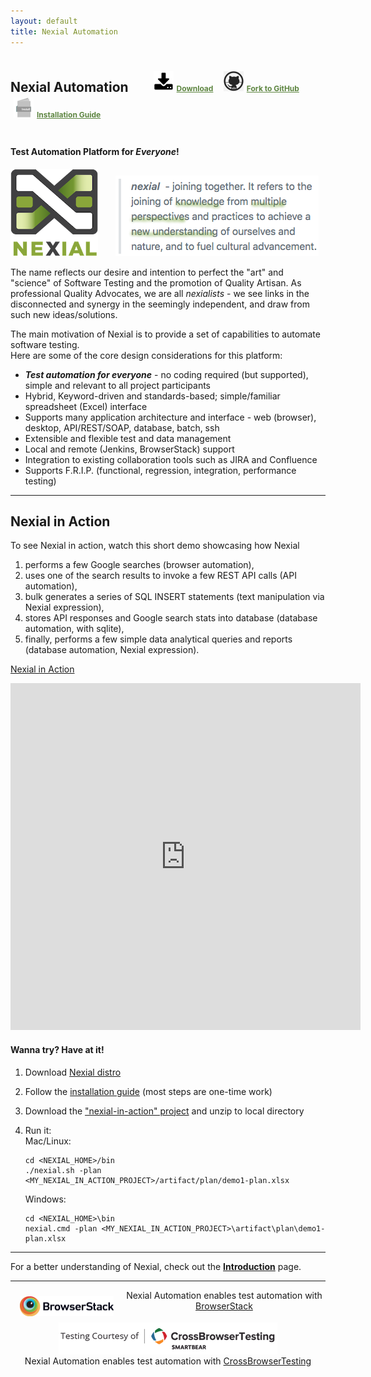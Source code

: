 ```yaml
---
layout: default
title: Nexial Automation
---
```


<style>
#nexial-automation { padding: 5px 0; margin-bottom: 35px; }

.top-link { font-size: 9pt !important; margin-bottom: 20px; padding: 0 0 0 30px !important; vertical-align: middle; }
.top-link a { background: none !important; color: #5d8540; font-weight: bold; }
.top-link img { border: none; box-shadow: none !important; width: 32px; margin: 5px !important; vertical-align: bottom; }
</style>

<h2 id="nexial-automation">
Nexial Automation
<span class="top-link">
<a href="https://github.com/nexiality/nexial-core/releases"><img src="image/download.png">Download</a> &nbsp;&nbsp;
<a href="https://github.com/nexiality/nexial-core/"><img src="image/github.jpg">Fork to GitHub</a> &nbsp;&nbsp;
<a href="https://nexiality.github.io/documentation/userguide/InstallingNexial"><img src="image/install-manual-icon.png">Installation Guide</a>
</span>
<br/>
</h2>

#### Test Automation Platform for _Everyone_! 

<img src="image/logo-x.png" alt="Nexial" style="box-shadow:none"/>
&nbsp;&nbsp;&nbsp;&nbsp;&nbsp;
<img src="image/nexial-caption.png" alt="Test Automation Platform for Everyone" style="box-shadow:none"/>

The name reflects our desire and intention to perfect the "art" and "science" of Software Testing and the promotion of 
Quality Artisan.  As professional Quality Advocates, we are all _nexialists_ - we see links in the disconnected and 
synergy in the seemingly independent, and draw from such new ideas/solutions.

The main motivation of Nexial is to provide a set of capabilities to automate software testing.  
Here are some of the core design considerations for this platform:

- ***Test automation for everyone*** - no coding required (but supported), simple and 
  relevant to all project participants
- Hybrid, Keyword-driven and standards-based; simple/familiar spreadsheet (Excel) interface
- Supports many application architecture and interface - web (browser), desktop, API/REST/SOAP, database, batch, ssh
- Extensible and flexible test and data management
- Local and remote (Jenkins, BrowserStack) support
- Integration to existing collaboration tools such as JIRA and Confluence
- Supports F.R.I.P. (functional, regression, integration, performance testing)

---------------------------------------------

## Nexial in Action
To see Nexial in action, watch this short demo showcasing how Nexial 
1. performs a few Google searches (browser automation), 
2. uses one of the search results to invoke a few REST API calls (API automation),
3. bulk generates a series of SQL INSERT statements (text manipulation via Nexial expression),
4. stores API responses and Google search stats into database (database automation, with sqlite),
5. finally, performs a few simple data analytical queries and reports (database automation, Nexial expression). 

[Nexial in Action](https://www.youtube.com/watch?v=b372XikN1YU&cc_lang_pref=en&cc_load_policy=1)

<iframe width="560" height="555" src="https://www.youtube-nocookie.com/embed/b372XikN1YU?cc_lang_pref=en&cc_load_policy=1" frameborder="0" allow="autoplay; encrypted-media" allowfullscreen></iframe>

#### Wanna try? Have at it!
1. Download [Nexial distro](https://github.com/nexiality/nexial-core/releases)
2. Follow the [installation guide](https://nexiality.github.io/documentation/userguide/InstallingNexial) (most steps are one-time work)
3. Download the ["nexial-in-action" project](nexial-in-action.zip) and unzip to local directory
4. Run it:<br/>
   Mac/Linux:
   ```
   cd <NEXIAL_HOME>/bin
   ./nexial.sh -plan <MY_NEXIAL_IN_ACTION_PROJECT>/artifact/plan/demo1-plan.xlsx
   ``` 

   Windows:
   ```
   cd <NEXIAL_HOME>\bin
   nexial.cmd -plan <MY_NEXIAL_IN_ACTION_PROJECT>\artifact\plan\demo1-plan.xlsx
   ```

---------------------------------------------

For a better understanding of Nexial, check out the **[Introduction](userguide/IntroductionAndFAQ)** page.

---------------------------------------------

<div align="center">

<div class="sponsor">
    <img src="image/browserstack/Browserstack-logo@2x.png"
        style="box-shadow:none; padding:10px 15px 10px; width:150px;" align="left"/>
    <div class="description">
        Nexial Automation enables test automation with <a href="http://browserstack.com" class="external-link" 
        target="_nexial_link">BrowserStack</a>
    </div>
</div>

<br/>

<div class="sponsor">
    <img src="image/cbt/CrossBrowserTesting-logo-small.png" style="box-shadow:none; padding:0 15px 0;" align="center"/>
    <br/>
    <div class="description" style="padding:2px 5px 20px 5px;text-align:center;">
        Nexial Automation enables test automation with <a href="http://crossbrowsertesting.com" class="external-link" 
        target="_nexial_link">CrossBrowserTesting</a>
    </div>
</div>

</div>
